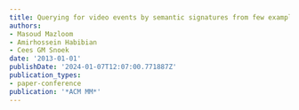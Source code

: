 ```yaml
---
title: Querying for video events by semantic signatures from few examples
authors:
- Masoud Mazloom
- Amirhossein Habibian
- Cees GM Snoek
date: '2013-01-01'
publishDate: '2024-01-07T12:07:00.771887Z'
publication_types:
- paper-conference
publication: '*ACM MM*'
---
```

